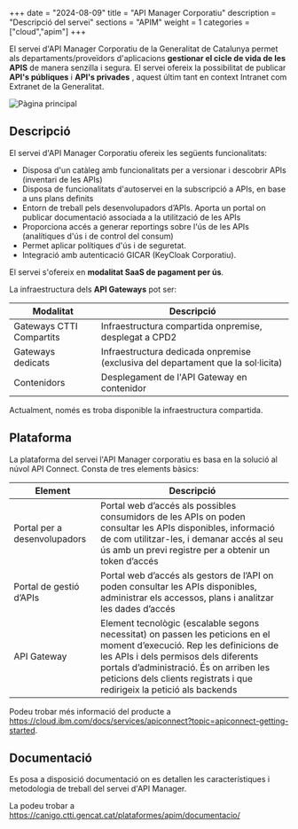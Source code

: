 +++
date        = "2024-08-09"
title       = "API Manager Corporatiu"
description = "Descripció del servei"
sections    = "APIM"
weight      = 1
categories  = ["cloud","apim"]
+++

El servei d'API Manager Corporatiu de la Generalitat de Catalunya permet als departaments/proveïdors d'aplicacions **gestionar el cicle de vida de les APIS** de manera senzilla i segura. El servei ofereix la possibilitat de publicar **API's públiques** i **API's privades** , aquest últim tant en context Intranet com Extranet de la Generalitat. 

![Pàgina principal](/related/apim/APIM.PNG)

## Descripció

El servei d'API Manager Corporatiu ofereix les següents funcionalitats:

- Disposa d'un catàleg amb funcionalitats per a versionar i descobrir APIs (inventari de les APIs)
- Disposa de funcionalitats d'autoservei en la subscripció a APIs, en base a uns plans definits
- Entorn de treball pels desenvolupadors d’APIs. Aporta un portal on publicar documentació associada a la utilització de les APIs
- Proporciona accés a generar reportings sobre l'ús de les APIs (analítiques d'ús i de control del consum)
- Permet aplicar polítiques d'ús i de seguretat.
- Integració amb autenticació GICAR (KeyCloak Corporatiu).

El servei s'ofereix en **modalitat SaaS de pagament per ús**.

La infraestructura dels **API Gateways** pot ser:

|Modalitat|Descripció|
|-------|-------|
|Gateways CTTI Compartits|Infraestructura compartida onpremise, desplegat a CPD2|
|Gateways dedicats|Infraestructura dedicada onpremise (exclusiva del departament que la sol·licita)|
|Contenidors|Desplegament de l'API Gateway en contenidor|

Actualment, només es troba disponible la infraestructura compartida.

## Plataforma

La plataforma del servei l'API Manager corporatiu es basa en la solució al núvol API Connect. Consta de tres elements bàsics:

|Element|Descripció|
|-------|-------|
|Portal per a desenvolupadors|Portal web d’accés als possibles consumidors de les APIs on poden consultar les APIs disponibles, informació de com utilitzar-les, i demanar accés al seu ús amb un previ registre per a obtenir un token d’accés|
|Portal de gestió d’APIs| Portal web d’accés als gestors de l’API on poden consultar les APIs disponibles, administrar els accessos, plans i analitzar les dades d’accés|
|API Gateway|Element tecnològic (escalable segons necessitat) on passen les peticions en el moment d’execució. Rep les definicions de les APIs i dels permisos dels diferents portals d’administració. És on arriben les peticions dels clients registrats i que redirigeix la petició als backends|

Podeu trobar més informació del producte a https://cloud.ibm.com/docs/services/apiconnect?topic=apiconnect-getting-started.

## Documentació

Es posa a disposició documentació on es detallen les característiques i metodologia de treball del servei d'API Manager.

La podeu trobar a https://canigo.ctti.gencat.cat/plataformes/apim/documentacio/

